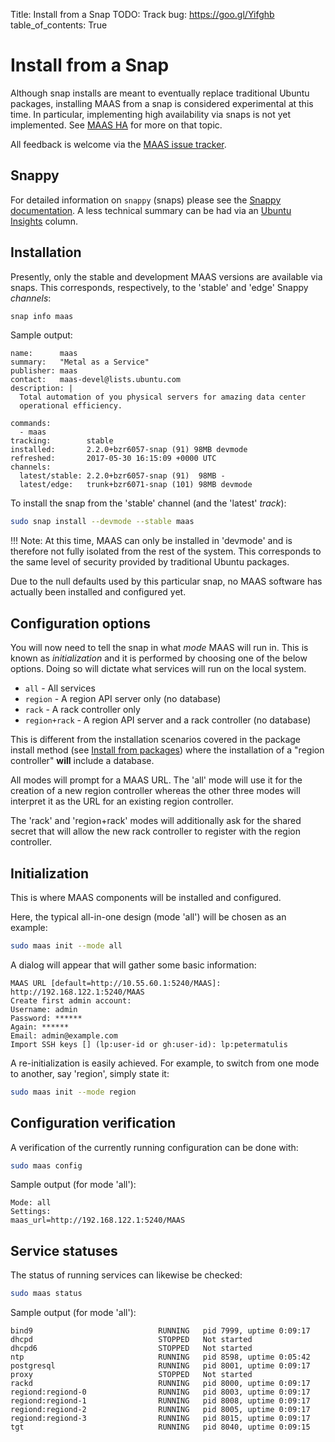 Title: Install from a Snap
TODO:  Track bug: https://goo.gl/Yifghb
table_of_contents: True


# Install from a Snap

Although snap installs are meant to eventually replace traditional Ubuntu
packages, installing MAAS from a snap is considered experimental at this time.
In particular, implementing high availability via snaps is not yet implemented.
See [MAAS HA][maas-ha] for more on that topic.

All feedback is welcome via the [MAAS issue tracker][launchpad-bugs-maas].


## Snappy

For detailed information on `snappy` (snaps) please see the
[Snappy documentation][snappy-docs]. A less technical summary can be had via an
[Ubuntu Insights][insights.ubuntu.com-snappy] column.


## Installation 

Presently, only the stable and development MAAS versions are available via
snaps. This corresponds, respectively, to the 'stable' and 'edge' Snappy
*channels*:

```bash
snap info maas
```

Sample output:

```no-highlight
name:      maas
summary:   "Metal as a Service"
publisher: maas
contact:   maas-devel@lists.ubuntu.com
description: |
  Total automation of you physical servers for amazing data center
  operational efficiency.

commands:
  - maas
tracking:        stable
installed:       2.2.0+bzr6057-snap (91) 98MB devmode
refreshed:       2017-05-30 16:15:09 +0000 UTC
channels:
  latest/stable: 2.2.0+bzr6057-snap (91)  98MB -
  latest/edge:   trunk+bzr6071-snap (101) 98MB devmode
```

To install the snap from the 'stable' channel (and the 'latest' *track*):
 
```bash
sudo snap install --devmode --stable maas
```

!!! Note:
    At this time, MAAS can only be installed in 'devmode' and
    is therefore not fully isolated from the rest of the system. This
    corresponds to the same level of security provided by traditional Ubuntu
    packages.

Due to the null defaults used by this particular snap, no MAAS software has
actually been installed and configured yet.


## Configuration options

You will now need to tell the snap in what *mode* MAAS will run in. This is
known as *initialization* and it is performed by choosing one of the below
options. Doing so will dictate what services will run on the local system.

- `all` - All services
- `region` - A region API server only (no database)
- `rack` - A rack controller only
- `region+rack` - A region API server and a rack controller (no database)

This is different from the installation scenarios covered in the package
install method (see [Install from packages][install-from-packages]) where
the installation of a "region controller" **will** include a database.

All modes will prompt for a MAAS URL. The 'all' mode will use it for the
creation of a new region controller whereas the other three modes will
interpret it as the URL for an existing region controller.

The 'rack' and 'region+rack' modes will additionally ask for the shared secret
that will allow the new rack controller to register with the region controller.


## Initialization

This is where MAAS components will be installed and configured.

Here, the typical all-in-one design (mode 'all') will be chosen as an example:

```bash
sudo maas init --mode all
```

A dialog will appear that will gather some basic information:

```no-highlight
MAAS URL [default=http://10.55.60.1:5240/MAAS]: http://192.168.122.1:5240/MAAS
Create first admin account:       
Username: admin
Password: ******
Again: ******
Email: admin@example.com
Import SSH keys [] (lp:user-id or gh:user-id): lp:petermatulis
```

A re-initialization is easily achieved. For example, to switch from one mode to
another, say 'region', simply state it:

```bash
sudo maas init --mode region
```


## Configuration verification

A verification of the currently running configuration can be done with:
 
```bash
sudo maas config
```

Sample output (for mode 'all'):

```no-highlight
Mode: all
Settings:
maas_url=http://192.168.122.1:5240/MAAS
```

## Service statuses

The status of running services can likewise be checked:
 
```bash
sudo maas status
```

Sample output (for mode 'all'):

```no-highlight
bind9                            RUNNING   pid 7999, uptime 0:09:17
dhcpd                            STOPPED   Not started
dhcpd6                           STOPPED   Not started
ntp                              RUNNING   pid 8598, uptime 0:05:42
postgresql                       RUNNING   pid 8001, uptime 0:09:17
proxy                            STOPPED   Not started
rackd                            RUNNING   pid 8000, uptime 0:09:17
regiond:regiond-0                RUNNING   pid 8003, uptime 0:09:17
regiond:regiond-1                RUNNING   pid 8008, uptime 0:09:17
regiond:regiond-2                RUNNING   pid 8005, uptime 0:09:17
regiond:regiond-3                RUNNING   pid 8015, uptime 0:09:17
tgt                              RUNNING   pid 8040, uptime 0:09:15
```


<!-- LINKS -->


[snappy-docs]: https://snapcraft.io/docs
[insights.ubuntu.com-snappy]: https://insights.ubuntu.com/2016/06/14/universal-snap-packages-launch-on-multiple-linux-distros/
[maas-ha]: manage-ha.md
[launchpad-bugs-maas]: https://bugs.launchpad.net/maas/+filebug
[install-from-packages]: installconfig-package-install.md
